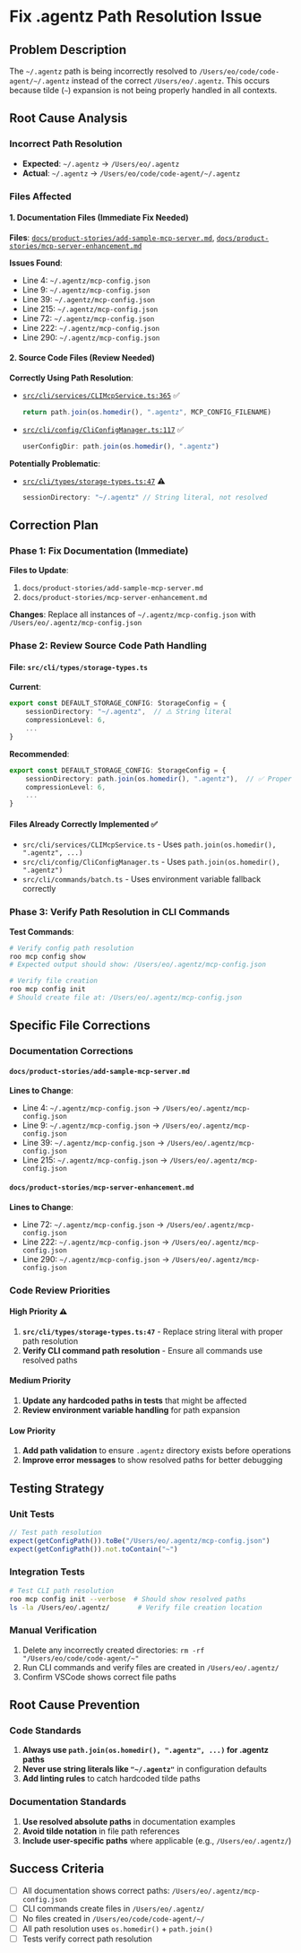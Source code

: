 # Fix .agentz Path Resolution Issue

## Problem Description

The `~/.agentz` path is being incorrectly resolved to `/Users/eo/code/code-agent/~/.agentz` instead of the correct `/Users/eo/.agentz`. This occurs because tilde (`~`) expansion is not being properly handled in all contexts.

## Root Cause Analysis

### Incorrect Path Resolution

- **Expected**: `~/.agentz` → `/Users/eo/.agentz`
- **Actual**: `~/.agentz` → `/Users/eo/code/code-agent/~/.agentz`

### Files Affected

#### 1. Documentation Files (Immediate Fix Needed)

**Files**: [`docs/product-stories/add-sample-mcp-server.md`](docs/product-stories/add-sample-mcp-server.md), [`docs/product-stories/mcp-server-enhancement.md`](docs/product-stories/mcp-server-enhancement.md)

**Issues Found**:

- Line 4: `~/.agentz/mcp-config.json`
- Line 9: `~/.agentz/mcp-config.json`
- Line 39: `~/.agentz/mcp-config.json`
- Line 215: `~/.agentz/mcp-config.json`
- Line 72: `~/.agentz/mcp-config.json`
- Line 222: `~/.agentz/mcp-config.json`
- Line 290: `~/.agentz/mcp-config.json`

#### 2. Source Code Files (Review Needed)

**Correctly Using Path Resolution**:

- [`src/cli/services/CLIMcpService.ts:365`](src/cli/services/CLIMcpService.ts:365) ✅
    ```typescript
    return path.join(os.homedir(), ".agentz", MCP_CONFIG_FILENAME)
    ```
- [`src/cli/config/CliConfigManager.ts:117`](src/cli/config/CliConfigManager.ts:117) ✅
    ```typescript
    userConfigDir: path.join(os.homedir(), ".agentz")
    ```

**Potentially Problematic**:

- [`src/cli/types/storage-types.ts:47`](src/cli/types/storage-types.ts:47) ⚠️
    ```typescript
    sessionDirectory: "~/.agentz" // String literal, not resolved
    ```

## Correction Plan

### Phase 1: Fix Documentation (Immediate)

**Files to Update**:

1. `docs/product-stories/add-sample-mcp-server.md`
2. `docs/product-stories/mcp-server-enhancement.md`

**Changes**:
Replace all instances of `~/.agentz/mcp-config.json` with `/Users/eo/.agentz/mcp-config.json`

### Phase 2: Review Source Code Path Handling

#### File: `src/cli/types/storage-types.ts`

**Current**:

```typescript
export const DEFAULT_STORAGE_CONFIG: StorageConfig = {
	sessionDirectory: "~/.agentz",  // ⚠️ String literal
	compressionLevel: 6,
	...
}
```

**Recommended**:

```typescript
export const DEFAULT_STORAGE_CONFIG: StorageConfig = {
	sessionDirectory: path.join(os.homedir(), ".agentz"),  // ✅ Properly resolved
	compressionLevel: 6,
	...
}
```

#### Files Already Correctly Implemented ✅

- `src/cli/services/CLIMcpService.ts` - Uses `path.join(os.homedir(), ".agentz", ...)`
- `src/cli/config/CliConfigManager.ts` - Uses `path.join(os.homedir(), ".agentz")`
- `src/cli/commands/batch.ts` - Uses environment variable fallback correctly

### Phase 3: Verify Path Resolution in CLI Commands

**Test Commands**:

```bash
# Verify config path resolution
roo mcp config show
# Expected output should show: /Users/eo/.agentz/mcp-config.json

# Verify file creation
roo mcp config init
# Should create file at: /Users/eo/.agentz/mcp-config.json
```

## Specific File Corrections

### Documentation Corrections

#### `docs/product-stories/add-sample-mcp-server.md`

**Lines to Change**:

- Line 4: `~/.agentz/mcp-config.json` → `/Users/eo/.agentz/mcp-config.json`
- Line 9: `~/.agentz/mcp-config.json` → `/Users/eo/.agentz/mcp-config.json`
- Line 39: `~/.agentz/mcp-config.json` → `/Users/eo/.agentz/mcp-config.json`
- Line 215: `~/.agentz/mcp-config.json` → `/Users/eo/.agentz/mcp-config.json`

#### `docs/product-stories/mcp-server-enhancement.md`

**Lines to Change**:

- Line 72: `~/.agentz/mcp-config.json` → `/Users/eo/.agentz/mcp-config.json`
- Line 222: `~/.agentz/mcp-config.json` → `/Users/eo/.agentz/mcp-config.json`
- Line 290: `~/.agentz/mcp-config.json` → `/Users/eo/.agentz/mcp-config.json`

### Code Review Priorities

#### High Priority ⚠️

1. **`src/cli/types/storage-types.ts:47`** - Replace string literal with proper path resolution
2. **Verify CLI command path resolution** - Ensure all commands use resolved paths

#### Medium Priority

1. **Update any hardcoded paths in tests** that might be affected
2. **Review environment variable handling** for path expansion

#### Low Priority

1. **Add path validation** to ensure `.agentz` directory exists before operations
2. **Improve error messages** to show resolved paths for better debugging

## Testing Strategy

### Unit Tests

```typescript
// Test path resolution
expect(getConfigPath()).toBe("/Users/eo/.agentz/mcp-config.json")
expect(getConfigPath()).not.toContain("~")
```

### Integration Tests

```bash
# Test CLI path resolution
roo mcp config init --verbose  # Should show resolved paths
ls -la /Users/eo/.agentz/       # Verify file creation location
```

### Manual Verification

1. Delete any incorrectly created directories: `rm -rf "/Users/eo/code/code-agent/~"`
2. Run CLI commands and verify files are created in `/Users/eo/.agentz/`
3. Confirm VSCode shows correct file paths

## Root Cause Prevention

### Code Standards

1. **Always use `path.join(os.homedir(), ".agentz", ...)` for .agentz paths**
2. **Never use string literals like `"~/.agentz"`** in configuration defaults
3. **Add linting rules** to catch hardcoded tilde paths

### Documentation Standards

1. **Use resolved absolute paths** in documentation examples
2. **Avoid tilde notation** in file path references
3. **Include user-specific paths** where applicable (e.g., `/Users/eo/.agentz/`)

## Success Criteria

- [ ] All documentation shows correct paths: `/Users/eo/.agentz/mcp-config.json`
- [ ] CLI commands create files in `/Users/eo/.agentz/`
- [ ] No files created in `/Users/eo/code/code-agent/~/`
- [ ] All path resolution uses `os.homedir()` + `path.join()`
- [ ] Tests verify correct path resolution

